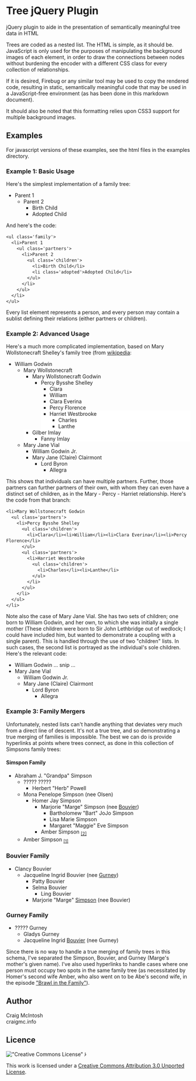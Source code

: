 <link rel="stylesheet" href="jquery-tree/basic.css" type="text/css" />

# Tree jQuery Plugin #

jQuery plugin to aide in the presentation of semantically meaningful tree data in HTML

Trees are coded as a nested list. The HTML is simple, as it should be. JavaScript is only used for the purposes of manipulating the background images of each element, in order to draw the connections between nodes without burdening the encoder with a different CSS class for every collection of relationships. 

If it is desired, Firebug or any similar tool may be used to copy the rendered code, resulting in static, semantically meaningful code that may be used in a JavaScript-free environment (as has been done in this markdown document).

It should also be noted that this formatting relies upon CSS3 support for multiple background images.

## Examples ##

For javascript versions of these examples, see the html files in the examples directory.

### Example 1: Basic Usage ###

Here's the simplest implementation of a family tree:

<ul class='family'>
<li>Parent 1
<ul class='partners'>
<li>Parent 2
<ul class='children'>
<li>Birth Child</li>
<li class='adopted'>Adopted Child</li>
</ul>
</li>
</ul>	
</li>
</ul>

And here's the code:

    <ul class='family'>
      <li>Parent 1
        <ul class='partners'>
          <li>Parent 2
            <ul class='children'>
              <li>Birth Child</li>
              <li class='adopted'>Adopted Child</li>
            </ul>
          </li>
        </ul>
      </li>
    </ul>

Every list element represents a person, and every person may contain a sublist defining their relations (either partners or children).

### Example 2: Advanced Usage ###

Here's a much more complicated implementation, based on Mary Wollstonecraft Shelley's family tree (from [wikipedia](http://en.wikipedia.org/wiki/File:Family_tree_of_Mary_Wollstonecraft_Shelley.gif):

<ul class="family">
<li>William Godwin
<ul class="partners">
<li class="has-children" style="background-image: url("jquery-tree/images/multiple-partners-top.png"), url("http://craigmc.info/projects/tree/jquery-tree/images/multiple-partners-bottom.png"), url("http://craigmc.info/projects/tree/jquery-tree/images/nuclear-root.png"), url("http://craigmc.info/projects/tree/jquery-tree/images/line.png"); background-position: 0px 0px, 0px 24px, 5px 0px, 100% 4px, 0px 24px; background-repeat: no-repeat, no-repeat, no-repeat, repeat-y, no-repeat;">Mary Wollstonecraft
<ul class="children" style="background-image: url("jquery-tree/images/pending-partner.png"), url("http://craigmc.info/projects/tree/jquery-tree/images/pending-partner.png"), none; background-position: 5px 0px, 5px 0px, 0% 0%, 5px 0px; background-repeat: no-repeat, repeat-y, repeat, repeat-y;">
<li>Mary Wollstonecraft Godwin
<ul class="partners">
<li class="has-children">Percy Bysshe Shelley
<ul class="children" style="background-image: url("jquery-tree/images/pending-partner.png"), url("http://craigmc.info/projects/tree/jquery-tree/images/pending-partner.png"), none; background-position: 5px 0px, 5px 0px, 0% 0%, 5px 0px; background-repeat: no-repeat, repeat-y, repeat, repeat-y;">
<li>Clara</li><li>William</li><li>Clara Everina</li><li>Percy Florence</li>
</ul>
<ul class="partners" style="background-color: rgb(255, 255, 255);">
<li class="has-children">Harriet Westbrooke
<ul class="children">
<li>Charles</li><li>Lanthe</li>
</ul>
</li>
</ul>
</li>
</ul>
</li>
</ul>
<ul class="partners" style="background-color: rgb(255, 255, 255);">
<li class="has-children">Gilber Imlay
<ul class="children">
<li>Fanny Imlay</li>
</ul>
</li>
</ul>
</li>
<li class="has-children">Mary Jane Vial
<ul class="children" style="background-image: url("jquery-tree/images/dot.jpg"), none; background-position: 6.5px 0px, 0% 0%, 0% 0%; background-repeat: repeat-y, repeat, repeat;">
<li>William Godwin Jr.</li>
</ul>
<ul class="children" style="background-image: url("jquery-tree/images/single-parent-root.png"), none; background-position: 5px -3.5px, 0% 0%, 0% 0%; background-repeat: no-repeat, repeat, repeat;">
<li>Mary Jane (Claire) Clairmont
<ul class="partners">
<li class="has-children">Lord Byron
<ul class="children">
<li>Allegra</li>
</ul>
</li>
</ul>
</li>
</ul>
</li>
</ul>
</li>
</ul>

This shows that individuals can have multiple partners. Further, those partners can further partners of their own, with whom they can even have a distinct set of children, as in the Mary - Percy - Harriet relationship. Here's the code from that branch:

    <li>Mary Wollstonecraft Godwin
      <ul class='partners'>
        <li>Percy Bysshe Shelley
          <ul class='children'>
            <li>Clara</li><li>William</li><li>Clara Everina</li><li>Percy Florence</li>
          </ul>
          <ul class='partners'>
            <li>Harriet Westbrooke
              <ul class='children'>
                <li>Charles</li><li>Lanthe</li>
              </ul>
            </li>
          </ul>
        </li>
      </ul>
    </li>


Note also the case of Mary Jane Vial. She has two sets of children; one born to William Godwin, and her own, to which she was initially a single mother (These children were born to Sir John Lethbridge out of wedlock; I could have included him, but wanted to demonstrate a coupling with a single parent). This is handled through the use of two "children" lists. In such cases, the second list is portrayed as the individual's sole children. Here's the relevant code:

  <ul class='family'> 
    <li>
      William Godwin 
      ... snip ... 
      <li>Mary Jane Vial 
        <ul class='children'> 
          <li>William Godwin Jr.</li> 
        </ul> 
        <ul class='children'> 
          <li>
            Mary Jane (Claire) Clairmont 
            <ul class='partners'> 
              <li>Lord Byron 
                <ul class='children'> 
                  <li>Allegra</li> 
                </ul> 
              </li> 
            </ul> 
          </li> 
        </ul> 
      </li> 
    </li> 
  </ul>
  
### Example 3: Family Mergers ###

Unfortunately, nested lists can't handle anything that deviates very much from a direct line of descent. It's not a true tree, and so demonstrating a true merging of families is impossible. The best we can do is provide hyperlinks at points where trees connect, as done in this collection of Simpsons family trees:

#### Simspon Family ####

<ul class="family">
<li>Abraham J. "Grandpa" Simpson
<ul class="partners">
<li class="has-children" style="background-image: url("jquery-tree/images/multiple-partners-top.png"), url("http://craigmc.info/projects/tree/jquery-tree/images/multiple-partners-bottom.png"), url("http://craigmc.info/projects/tree/jquery-tree/images/multiple-partners-top.png"), url("http://craigmc.info/projects/tree/jquery-tree/images/multiple-partners-bottom.png"), url("http://craigmc.info/projects/tree/jquery-tree/images/nuclear-root.png"), url("http://craigmc.info/projects/tree/jquery-tree/images/line.png"); background-position: 5px 0px, 5px 24px, 0px 0px, 0px 24px, 10px 0px, 100% 4px, 5px 24px; background-repeat: no-repeat, no-repeat, no-repeat, no-repeat, no-repeat, repeat-y, no-repeat;">????? ?????
<ul class="children">
<li>Herbert "Herb" Powell</li>
</ul>
</li>
<li class="has-children" style="background-image: url("jquery-tree/images/multiple-partners-top.png"), url("http://craigmc.info/projects/tree/jquery-tree/images/multiple-partners-bottom.png"), url("http://craigmc.info/projects/tree/jquery-tree/images/nuclear-root.png"), url("http://craigmc.info/projects/tree/jquery-tree/images/line.png"); background-position: 0px 0px, 0px 39px, 5px 0px, 100% 4px, 0px 39px; background-repeat: no-repeat, no-repeat, no-repeat, repeat-y, no-repeat;">Mona Penelope Simpson (nee Olsen)
<ul class="children">
<li>Homer Jay Simpson
<ul class="partners">
<li id="marge_simpson" class="has-children" style="background-image: url("jquery-tree/images/multiple-partners-top.png"), url("http://craigmc.info/projects/tree/jquery-tree/images/multiple-partners-bottom.png"), url("http://craigmc.info/projects/tree/jquery-tree/images/nuclear-root.png"), url("http://craigmc.info/projects/tree/jquery-tree/images/line.png"); background-position: 0px 0px, 0px 54px, 5px 0px, 100% 4px, 0px 54px; background-repeat: no-repeat, no-repeat, no-repeat, repeat-y, no-repeat;">Marjorie "Marge" Simpson (nee <a href="#marge_bouvier">Bouvier</a>)
<ul class="children">
<li>Bartholomew "Bart" JoJo Simpson</li>
<li>Lisa Marie Simpson</li>
<li>Margaret "Maggie" Eve Simpson</li>
</ul>
</li>
<li id="amber_homer_simpson">Amber Simpson
<sub><a href="#amber_abraham_simpson">[2]</a></sub>
</li>
</ul>
</li>
</ul>
</li>
<li id="amber_abraham_simpson">Amber Simpson
<sub><a href="#amber_homer_simpson">[1]</a></sub>
</li>
</ul>
</li>
</ul>

<h3>Bouvier Family</h3>

<ul class="family">
<li>Clancy Bouvier
<ul class="partners">
<li id="jackie_bouvier" class="has-children">Jacqueline Ingrid Bouvier (nee <a href="jackie_gurney">Gurney</a>)
<ul class="children">
<li>Patty Bouvier</li>
<li>Selma Bouvier
<ul class="children">
<li>Ling Bouvier</li>
</ul>
</li>
<li id="marge_bouvier">Marjorie "Marge" <a href="#marge_simpson">Simpson</a> (nee Bouvier)</li>
</ul>
</li>
</ul>
</li>
</ul>

<h3>Gurney Family</h3>

<ul class="family">
<li>????? Gurney
<ul class="children">
<li>Gladys Gurney</li>
<li id="jackie_gurney">Jacqueline Ingrid <a href="#jackie_bouvier">Bouvier</a> (nee Gurney)</li>
</ul>
</li>
</ul>

Since there is no way to handle a true merging of family trees in this schema, I've separated the Simpson, Bouvier, and Gurney (Marge's mother's given name). I've also used hyperlinks to handle cases where one person must occupy two spots in the same family tree (as necessitated by Homer's second wife Amber, who also went on to be Abe's second wife, in the episode ["Brawl in the Family"](http://en.wikipedia.org/wiki/Brawl_in_the_Family)).

## Author ##

Craig McIntosh  
craigmc.info

## Licence ##

!["Creative Commons License"](http://i.creativecommons.org/l/by/3.0/88x31.png)
!["test"](jquery-tree/images/multiple-partners-top.png)

This work is licensed under a [Creative Commons Attribution 3.0 Unported License](http://creativecommons.org/licenses/by/3.0/).

